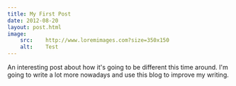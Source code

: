 ```yaml
---
title: My First Post
date: 2012-08-20
layout: post.html
image:
    src:    http://www.loremimages.com?size=350x150
    alt:    Test
---
```


An interesting post about how it's going to be different this time around. I'm going to write a lot more nowadays and use this blog to improve my writing.
